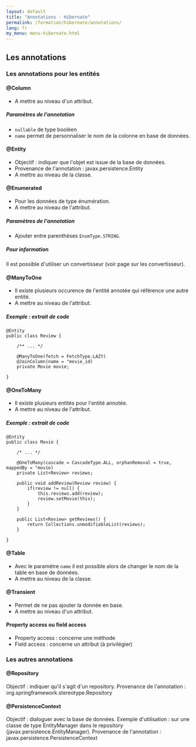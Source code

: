 ```yaml
---
layout: default
title: "Annotations - Hibernate"
permalink: /formation/hibernate/annotations/
lang: fr
my_menu: menu-hibernate.html
---
```


## Les annotations

### Les annotations pour les entités

#### @Column

- A mettre au niveau d'un attribut.

##### Paramètres de l'annotation

- `nullable` de type booléen
- `name` permet de personnaliser le nom de la colonne en base de données.

#### @Entity

- Objectif : indiquer que l'objet est issue de la base de données.
- Provenance de l'annotation : javax.persistence.Entity
- A mettre au niveau de la classe.

#### @Enumerated

- Pour les données de type énumération.
- A mettre au niveau de l'attribut.

##### Paramètres de l'annotation

- Ajouter entre parenthèses `EnumType.STRING`.

##### Pour information

Il est possible d'utiliser un convertisseur (voir page sur les convertisseur).

#### @ManyToOne

- Il existe plusieurs occurence de l'entité annotée qui référence une autre entité.
- A mettre au niveau de l'attribut.

##### Exemple : extrait de code

```
@Entity
public class Review {

    /** ... */

    @ManyToOne(fetch = FetchType.LAZY)
    @JoinColumn(name = "movie_id)
    private Movie movie;

}
```

#### @OneToMany

- Il existe plusieurs entités pour l'entité annotée.
- A mettre au niveau de l'attribut.

##### Exemple : extrait de code

```
@Entity
public class Movie {

    /* ... */

    @OneToMany(cascade = CascadeType.ALL, orphanRemoval = true, mappedBy = "movie)
    private List<Review> reviews;

    public void addReview(Review review) {
        if(review != null) {
            this.reviews.add(review);
            review.setMovie(this);
        }
    }

    public List<Review> getReviews() {
        return Collections.unmodifiableList(reviews);
    }

}
```

#### @Table

- Avec le paramètre `name` il est possible alors de changer le nom de la table en base de données.
- A mettre au niveau de la classe.

#### @Transient

- Permet de ne pas ajouter la donnée en base.
- A mettre au niveau d'un attribut.

#### Property access ou field access

- Property access : concerne une méthode
- Field access : concerne un attribut (à privilégier)

### Les autres annotations

#### @Repository

Objectif : indiquer qu'il s'agit d'un repository.
Provenance de l'annotation : org.springframework.stereotype.Repository

#### @PersistenceContext

Objectif : dialoguer avec la base de données.
Exemple d'utilisation : sur une classe de type EntityManager dans le repository (javax.persistence.EntityManager).
Provenance de l'annotation : javax.persistence.PersistenceContext
